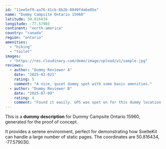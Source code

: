 ```yaml
---
id: "11ee5ef9-aa76-41cb-8b2b-0849fda6e05e"
name: "Dummy Campsite Ontario 15960"
latitude: 50.816434
longitude: -77.57903
continent: "north-america"
country: "canada"
region: "ontario"
amenities:
  - "hiking"
  - "toilet"
images:
  - "https://res.cloudinary.com/demo/image/upload/v1/sample.jpg"
reviews:
  - author: "Dummy Reviewer A"
    date: "2025-02-021"
    rating: 5
    comment: "A nice, quiet dummy spot with some basic amenities."
  - author: "Dummy Reviewer B"
    date: "2025-07-09"
    rating: 4
    comment: "Found it easily. GPS was spot on for this dummy location."
---
```


This is a **dummy description** for Dummy Campsite Ontario 15960, generated for the proof of concept.

It provides a serene environment, perfect for demonstrating how SvelteKit can handle a large number of static pages. The coordinates are 50.816434, -77.579030.
